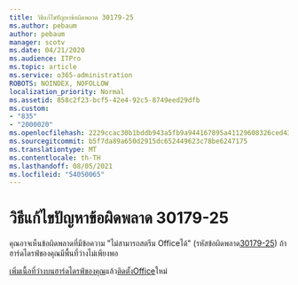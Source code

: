 ```yaml
---
title: วิธีแก้ไขปัญหาข้อผิดพลาด 30179-25
ms.author: pebaum
author: pebaum
manager: scotv
ms.date: 04/21/2020
ms.audience: ITPro
ms.topic: article
ms.service: o365-administration
ROBOTS: NOINDEX, NOFOLLOW
localization_priority: Normal
ms.assetid: 858c2f23-bcf5-42e4-92c5-8749eed29dfb
ms.custom:
- "835"
- "2000020"
ms.openlocfilehash: 2229ccac30b1bddb943a5fb9a944167895a41129608326ced437231166920610
ms.sourcegitcommit: b5f7da89a650d2915dc652449623c78be6247175
ms.translationtype: MT
ms.contentlocale: th-TH
ms.lasthandoff: 08/05/2021
ms.locfileid: "54050065"
---
```

# <a name="solutions-for-error-30179-25"></a>วิธีแก้ไขปัญหาข้อผิดพลาด 30179-25

คุณอาจเห็นข้อผิดพลาดที่มีข้อความ "ไม่สามารถสตรีม Officeได้" (รหัสข้อผิดพลาด[30179-25](https://support.office.com/article/e40d3c7d-98f6-4284-94a0-882beaa44593?wt.mc_id=Alchemy_ClientDIA)) ถ้าฮาร์ดไดรฟ์ของคุณมีพื้นที่ว่างไม่เพียงพอ
  
[เพิ่มเนื้อที่ว่างบนฮาร์ดไดรฟ์ของคุณ](https://support.microsoft.com/help/12425/windows-10-free-up-drive-space)แล้ว[ติดตั้งOffice](https://portal.office.com/OLS/MySoftware.aspx)ใหม่
  